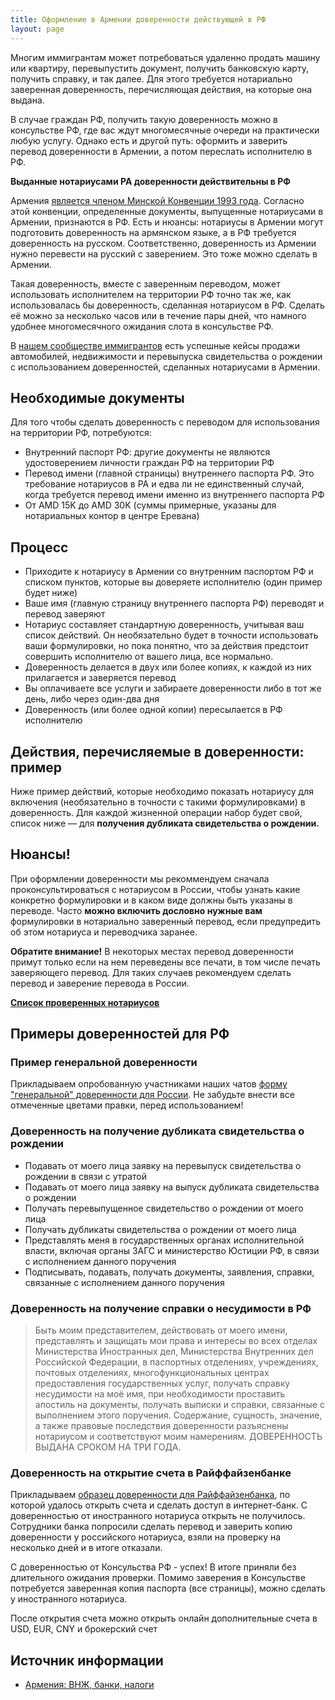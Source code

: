 ```yaml
---
title: Оформление в Армении доверенности действующей в РФ
layout: page
---
```


Многим иммигрантам может потребоваться удаленно продать машину или квартиру, перевыпустить документ, получить
банковскую карту, получить справку, и так далее. Для этого требуется нотариально заверенная доверенность,
перечисляющая действия, на которые она выдана.

В случае граждан РФ, получить такую доверенность можно в консульстве РФ, где вас ждут многомесячные очереди на практически
любую услугу. Однако есть и другой путь: оформить и заверить перевод доверенности в Армении, а потом переслать исполнителю в РФ.

**Выданные нотариусами РА доверенности действительны в РФ**

Армения [является членом Минской Конвенции 1993 года](https://www.consultant.ru/document/cons_doc_LAW_5942/). Согласно
этой конвенции, определенные документы, выпущенные нотариусами в Армении, признаются в РФ. Есть и нюансы: нотариусы в
Армении могут подготовить доверенность на армянском языке, а в РФ требуется доверенность на русском. Соответственно,
доверенность из Армении нужно перевести на русский с заверением. Это тоже можно сделать в Армении.

Такая доверенность, вместе с заверенным переводом, может использовать исполнителем на территории РФ точно так же, как
использовалась бы доверенность, сделанная нотариусом в РФ. Сделать её можно за несколько часов или в течение пары дней,
что намного удобнее многомесячного ожидания слота в консульстве РФ.

В [нашем сообществе иммигрантов](https://t.me/am_banking_and_relocation_chat) есть успешные кейсы продажи автомобилей,
недвижимости и перевыпуска свидетельства о рождении с использованием доверенностей, сделанных нотариусами в Армении.

## Необходимые документы

Для того чтобы сделать доверенность с переводом для использования на территории РФ, потребуются:

- Внутренний паспорт РФ: другие документы не являются удостоверением личности граждан РФ на территории РФ
- Перевод имени (главной страницы) внутреннего паспорта РФ. Это требование нотариусов в РА и едва ли не единственный случай, когда требуется перевод имени именно из внутреннего паспорта РФ
- От AMD 15K до AMD 30K (суммы примерные, указаны для нотариальных контор в центре Еревана)

## Процесс

- Приходите к нотариусу в Армении со внутренним паспортом РФ и списком пунктов, которые вы доверяете исполнителю (один пример будет ниже)
- Ваше имя (главную страницу внутреннего паспорта РФ) переводят и перевод заверяют
- Нотариус составляет стандартную доверенность, учитывая ваш список действий. Он необязательно будет в точности использовать ваши формулировки, но пока понятно, что за действия предстоит совершить исполнителю от вашего лица, все нормально.
- Доверенность делается в двух или более копиях, к каждой из них прилагается и заверяется перевод
- Вы оплачиваете все услуги и забираете доверенности либо в тот же день, либо через один-два дня
- Доверенность (или более одной копии) пересылается в РФ исполнителю

## Действия, перечисляемые в доверенности: пример

Ниже пример действий, которые необходимо показать нотариусу для включения (необязательно в точности с такими формулировками)
в доверенность. Для каждой жизненной операции набор будет свой, список ниже — для **получения дубликата свидетельства о рождении.**

## Нюансы!

При оформлении доверенности мы рекоммендуем сначала проконсультироваться с нотариусом в России, чтобы узнать какие
конкретно формулировки и в каком виде должны быть указаны в переводе. Часто **можно включить дословно нужные вам**
формулировки в нотариально заверенный перевод, если предупредить об этом нотариуса и переводчика заранее.

**Обратите внимание!** В некоторых местах перевод доверенности примут только если на нем переведены все печати, в том
числе печать заверяющего перевод. Для таких случаев рекомендуем сделать перевод и заверение перевода в России.

**[Список проверенных нотариусов](../attorneys.md)**

## Примеры доверенностей для РФ

### Пример генеральной доверенности

Прикладываем опробованную участниками наших чатов [форму "генеральной" доверенности для России](/assets/russia/gendoverennost_rf.docx).
Не забудьте внести все отмеченные цветами правки, перед использованием!

### Доверенность на получение дубликата свидетельства о рождении

- Подавать от моего лица заявку на перевыпуск свидетельства о рождении в связи с утратой
- Подавать от моего лица заявку на выпуск дубликата свидетельства о рождении
- Получать перевыпущенное свидетельство о рождении от моего лица
- Получать дубликаты свидетельства о рождении от моего лица
- Представлять меня в государственных органах исполнительной власти, включая органы ЗАГС и министерство Юстиции РФ, в связи с исполнением данного поручения
- Подписывать, подавать, получать документы, заявления, справки, связанные с исполнением данного поручения

### Доверенность на получение справки о несудимости в РФ

> Быть моим представителем, действовать от моего имени, представлять и защищать мои права и интересы во всех отделах
> Министерства Иностранных дел, Министерства Внутренних дел Российской Федерации, в паспортных отделениях, учреждениях,
> почтовых отделениях, многофункциональных центрах предоставления государственных услуг, получать справку
> несудимости на моё имя, при необходимости проставить апостиль на документы, получать выписки и справки, связанные
> с выполнением этого поручения. Содержание, сущность, значение, а также правовые последствия доверенности
> разъяснены нотариусом и соответствуют моим намерениям. ДОВЕРЕННОСТЬ ВЫДАНА СРОКОМ НА ТРИ ГОДА.

### Доверенность на открытие счета в Райффайзенбанке

Прикладываем [образец доверенности для Райффайзенбанка](/assets/russia/rfbank_example.docx), по которой удалось открыть счета и сделать доступ в интернет-банк. С доверенностью от иностранного нотариуса открыть не получилось. Сотрудники банка попросили сделать перевод и заверить копию доверенности у российского нотариуса, взяли на проверку на несколько дней и в итоге отказали.

С доверенностью от Консульства РФ - успех! В итоге приняли без длительного ожидания проверки. Помимо заверения в Консульстве потребуется заверенная копия паспорта (все страницы), можно сделать у иностранного нотариуса.

После открытия счета можно открыть онлайн дополнительные счета в USD, EUR, CNY и брокерский счет

## Источник информации

- [Армения: ВНЖ, банки, налоги](https://am-banking-and-immigration.notion.site/am-banking-and-immigration/cbee4edefb6c47fca91b3d9aec56b0df)
